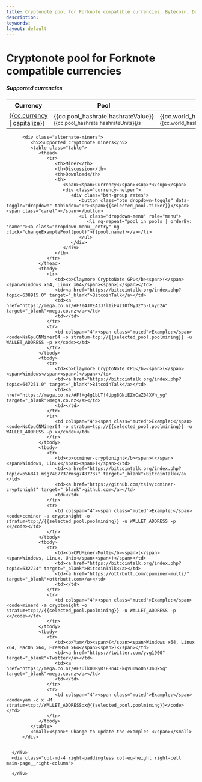 ```yaml
---
title: Cryptonote pool for Forknote compatible currencies. Bytecoin, Dashcoin, Magnatoj pool | Democats.org
description:
keywords:
layout: default
---
```


<div class="container" ng-controller="MainCtl">
   <div class="row">
     <div class="col-xs-12">
        <h1>Cryptonote pool for Forknote compatible currencies</h1>
     </div>
   </div>
   
   <div class="row">
      <div class="col-xs-8 topmargin">
          <div class="currencies">
            <h5>Supported currencies </h5>
            <table class="table">
               <thead>
                  <tr>
                     <th>Currency</th>
                     <th>Pool</th>
                     <th>World</th>
                     <th>Fee</th>
                     <th>Workers</th>
                  </tr>
               </thead>
               <tbody>
                  <tr ng-repeat="cc in currencies | orderBy: ['-pool_hashrate', '-world_hashrate']">
                     <td class="name"><a href="/pool-blocks/?name={{cc.currency|lowercase}}"><div class="icons {{cc.currency}}"></div><span>{{cc.currency | capitalize}}</span></a></td>
                     <td class="pool">{{cc.pool_hashrate|hashrateValue}} <small>{{cc.pool_hashrate|hashrateUnits}}/s</small></td>
                     <td class="world">{{cc.world_hashrate|hashrateValue}} <small>{{cc.world_hashrate|hashrateUnits}}/s</small></td>
                     <td class="feeRate">{{cc.fee}} %</td>
                     <td class="workers">{{cc.workers}}</td>
                  </tr>
               </tbody>
            </table>
         </div>

          <div class="alternate-miners">
             <h5>Supported cryptonote miners</h5>
             <table class="table">
                <thead>
                   <tr>
                      <th>Miner</th>
                      <th>Discussion</th>
                      <th>Download</th>
                      <th>
                         <span><span>Currency</span><sup>*</sup></span>
                         <div class="currency-helper">
                            <div class="btn-group rates">
                               <button class="btn dropdown-toggle" data-toggle="dropdown" tabindex="0"><span>{{selected_pool.ticker}}</span><span class="caret"></span></button>
                               <ul class="dropdown-menu" role="menu">
                                  <li ng-repeat="pool in pools | orderBy: 'name'"><a class="dropdown-menu__entry" ng-click="changeExamplePool(pool)">{{pool.name}}</a></li>
                               </ul>
                            </div>
                         </div>
                      </th>
                   </tr>
                </thead>
                <tbody>
                   <tr>
                      <td><b>Claymore CryptoNote GPU</b><span>(</span><span>Windows x64, Linux x64</span><span>)</span></td>
                      <td><a href="https://bitcointalk.org/index.php?topic=638915.0" target="_blank">BitcoinTalk</a></td>
                      <td><a href="https://mega.co.nz/#F!e4JVEAIJ!l1iF4z10fMyJzY5-LnyC2A" target="_blank">mega.co.nz</a></td>
                      <td></td>
                   </tr>
                   <tr>
                      <td colspan="4"><span class="muted">Example:</span><code>NsGpuCNMiner64 -o stratum+tcp://{{selected_pool.poolmining}} -u WALLET_ADDRESS -p x</code></td>
                   </tr>
                </tbody>
                <tbody>
                   <tr>
                      <td><b>Claymore CryptoNote CPU</b><span>(</span><span>Windows</span><span>)</span></td>
                      <td><a href="https://bitcointalk.org/index.php?topic=647251.0" target="_blank">BitcoinTalk</a></td>
                      <td><a href="https://mega.co.nz/#F!Hg4g1bLT!4Upg8GNiEZYCaZ04XVh_yg" target="_blank">mega.co.nz</a></td>
                      <td></td>
                   </tr>
                   <tr>
                      <td colspan="4"><span class="muted">Example:</span><code>NsCpuCNMiner64 -o stratum+tcp://{{selected_pool.poolmining}} -u WALLET_ADDRESS -p x</code></td>
                   </tr>
                </tbody>
                <tbody>
                   <tr>
                      <td><b>ccminer-cryptonight</b><span>(</span><span>Windows, Linux</span><span>)</span></td>
                      <td><a href="https://bitcointalk.org/index.php?topic=656841.msg7487737#msg7487737" target="_blank">BitcoinTalk</a></td>
                      <td><a href="https://github.com/tsiv/ccminer-cryptonight" target="_blank">github.com</a></td>
                      <td></td>
                   </tr>
                   <tr>
                      <td colspan="4"><span class="muted">Example:</span><code>ccminer -a cryptonight -o stratum+tcp://{{selected_pool.poolmining}} -u WALLET_ADDRESS -p x</code></td>
                   </tr>
                </tbody>
                <tbody>
                   <tr>
                      <td><b>CPUMiner-Multi</b><span>(</span><span>Windows, Linux, Unix</span><span>)</span></td>
                      <td><a href="https://bitcointalk.org/index.php?topic=632724" target="_blank">BitcoinTalk</a></td>
                      <td><a href="https://ottrbutt.com/cpuminer-multi/" target="_blank">ottrbutt.com</a></td>
                      <td></td>
                   </tr>
                   <tr>
                      <td colspan="4"><span class="muted">Example:</span><code>minerd -a cryptonight -o stratum+tcp://{{selected_pool.poolmining}} -u WALLET_ADDRESS -p x</code></td>
                   </tr>
                </tbody>
                <tbody>
                   <tr>
                      <td><b>Yam</b><span>(</span><span>Windows x64, Linux x64, MacOS x64, FreeBSD x64</span><span>)</span></td>
                      <td><a href="https://twitter.com/yvg1900" target="_blank">Twitter</a></td>
                      <td><a href="https://mega.co.nz/#F!UlkU0RyR!E8n4CFkqVu0WoOnsJnQkSg" target="_blank">mega.co.nz</a></td>
                      <td></td>
                   </tr>
                   <tr>
                      <td colspan="4"><span class="muted">Example:</span><code>yam -c x -M stratum+tcp://WALLET_ADDRESS:x@{{selected_pool.poolmining}}</code></td>
                   </tr>
                </tbody>
             </table>
             <small><span>* Change to update the examples </span></small>
          </div>


      </div>
      <div class="col-md-4 right-paddingless col-eq-height right-cell main-page__right-column">
        
      </div>
   </div>
</div>
<!-- /.container -->

<script src="/js/scripts.js"></script>
<script src="/js/app.js"></script>

